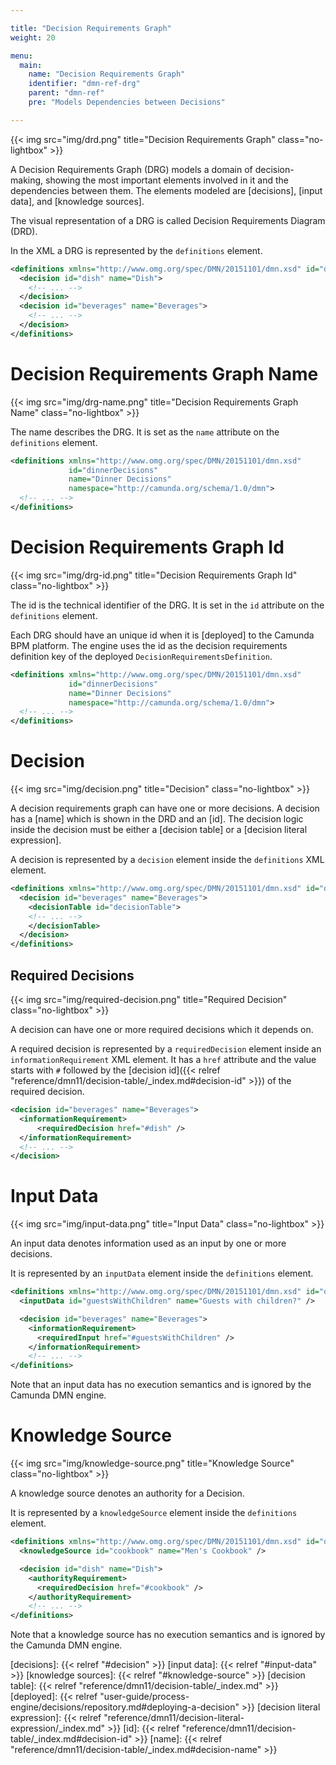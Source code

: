 ```yaml
---

title: "Decision Requirements Graph"
weight: 20

menu:
  main:
    name: "Decision Requirements Graph"
    identifier: "dmn-ref-drg"
    parent: "dmn-ref"
    pre: "Models Dependencies between Decisions"

---
```


{{< img src="img/drd.png" title="Decision Requirements Graph" class="no-lightbox" >}}

A Decision Requirements Graph (DRG) models a domain of decision-making, showing the most important elements involved in it and the dependencies
between them. The elements modeled are [decisions], [input data], and [knowledge sources].

The visual representation of a DRG is called Decision Requirements Diagram (DRD).

In the XML a DRG is represented by the `definitions` element.

```xml
<definitions xmlns="http://www.omg.org/spec/DMN/20151101/dmn.xsd" id="dinnerDecisions" name="Dinner Decisions" namespace="http://camunda.org/schema/1.0/dmn">
  <decision id="dish" name="Dish">
    <!-- ... -->
  </decision>
  <decision id="beverages" name="Beverages">
    <!-- ... -->
  </decision>
</definitions>
```

# Decision Requirements Graph Name

{{< img src="img/drg-name.png" title="Decision Requirements Graph Name" class="no-lightbox" >}}

The name describes the DRG. It is set as the `name` attribute on the `definitions` element.

```xml
<definitions xmlns="http://www.omg.org/spec/DMN/20151101/dmn.xsd"
             id="dinnerDecisions"
             name="Dinner Decisions"
             namespace="http://camunda.org/schema/1.0/dmn">
  <!-- ... -->
</definitions>
```

# Decision Requirements Graph Id

{{< img src="img/drg-id.png" title="Decision Requirements Graph Id" class="no-lightbox" >}}

The id is the technical identifier of the DRG. It is set in the `id` attribute on the `definitions` element.

Each DRG should have an unique id when it is [deployed] to the Camunda BPM
platform. The engine uses the id as the decision requirements definition key of the deployed
`DecisionRequirementsDefinition`.

```xml
<definitions xmlns="http://www.omg.org/spec/DMN/20151101/dmn.xsd"
             id="dinnerDecisions"
             name="Dinner Decisions"
             namespace="http://camunda.org/schema/1.0/dmn">
  <!-- ... -->
</definitions>
```

# Decision

{{< img src="img/decision.png" title="Decision" class="no-lightbox" >}}

A decision requirements graph can have one or more decisions. A decision has a [name] which is shown in the DRD and an [id]. The decision logic inside the decision must be either a [decision table] or a [decision literal expression].

A decision is represented by a `decision` element inside the `definitions` XML element.

```xml
<definitions xmlns="http://www.omg.org/spec/DMN/20151101/dmn.xsd" id="dish" name="Desired Dish" namespace="party">
  <decision id="beverages" name="Beverages">
    <decisionTable id="decisionTable">
    <!-- ... -->
    </decisionTable>
  </decision>
</definitions>
```

## Required Decisions

{{< img src="img/required-decision.png" title="Required Decision" class="no-lightbox" >}}

A decision can have one or more required decisions which it depends on.

A required decision is represented by a `requiredDecision` element inside an `informationRequirement` XML element.
It has a `href` attribute and the value starts with `#` followed by the [decision id]({{< relref "reference/dmn11/decision-table/_index.md#decision-id" >}}) of the required decision.

```xml
<decision id="beverages" name="Beverages">
  <informationRequirement>
      <requiredDecision href="#dish" />
  </informationRequirement>
  <!-- ... -->
</decision>
```

# Input Data

{{< img src="img/input-data.png" title="Input Data" class="no-lightbox" >}}

An input data denotes information used as an input by one or more decisions.

It is represented by an `inputData` element inside the `definitions` element.

```xml
<definitions xmlns="http://www.omg.org/spec/DMN/20151101/dmn.xsd" id="dinnerDecisions" name="Dinner Decisions" namespace="http://camunda.org/schema/1.0/dmn">
  <inputData id="guestsWithChildren" name="Guests with children?" />

  <decision id="beverages" name="Beverages">
    <informationRequirement>
      <requiredInput href="#guestsWithChildren" />
    </informationRequirement>
    <!-- ... -->
</definitions>
```

Note that an input data has no execution semantics and is ignored by the Camunda DMN engine.

# Knowledge Source

{{< img src="img/knowledge-source.png" title="Knowledge Source" class="no-lightbox" >}}

A knowledge source denotes an authority for a Decision.

It is represented by a `knowledgeSource` element inside the `definitions` element.

```xml
<definitions xmlns="http://www.omg.org/spec/DMN/20151101/dmn.xsd" id="dinnerDecisions" name="Dinner Decisions" namespace="http://camunda.org/schema/1.0/dmn">
  <knowledgeSource id="cookbook" name="Men's Cookbook" />

  <decision id="dish" name="Dish">
    <authorityRequirement>
      <requiredDecision href="#cookbook" />
    </authorityRequirement>
    <!-- ... -->
</definitions>
```

Note that a knowledge source has no execution semantics and is ignored by the Camunda DMN engine.



[decisions]: {{< relref "#decision" >}}
[input data]: {{< relref "#input-data" >}}
[knowledge sources]: {{< relref "#knowledge-source" >}}
[decision table]: {{< relref "reference/dmn11/decision-table/_index.md" >}}
[deployed]: {{< relref "user-guide/process-engine/decisions/repository.md#deploying-a-decision" >}}
[decision literal expression]: {{< relref "reference/dmn11/decision-literal-expression/_index.md" >}}
[id]: {{< relref "reference/dmn11/decision-table/_index.md#decision-id" >}}
[name]: {{< relref "reference/dmn11/decision-table/_index.md#decision-name" >}}
